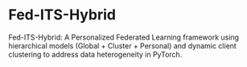 # Fed-ITS-Hybrid
Fed-ITS-Hybrid: A Personalized Federated Learning framework using hierarchical models (Global + Cluster + Personal) and dynamic client clustering to address data heterogeneity in PyTorch.
